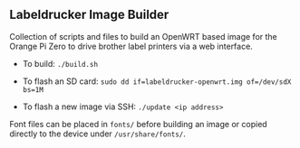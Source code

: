 ## Labeldrucker Image Builder

Collection of scripts and files to build an OpenWRT based image for the
Orange Pi Zero to drive brother label printers via a web interface.

 * To build: `./build.sh`

 * To flash an SD card: `sudo dd if=labeldrucker-openwrt.img of=/dev/sdX bs=1M`

 * To flash a new image via SSH: `./update <ip address>`

Font files can be placed in `fonts/` before building an image or copied
directly to the device under `/usr/share/fonts/`.
